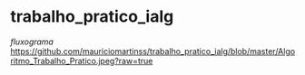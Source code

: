 # trabalho_pratico_ialg
*fluxograma*
https://github.com/mauriciomartinss/trabalho_pratico_ialg/blob/master/Algoritmo_Trabalho_Pratico.jpeg?raw=true
